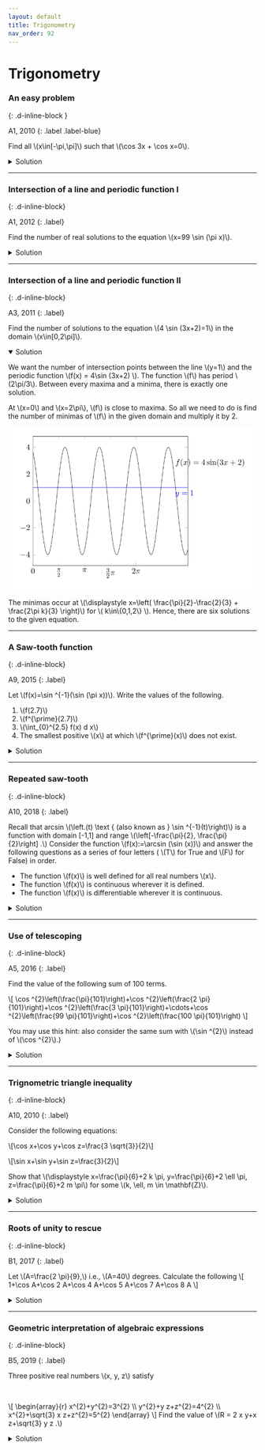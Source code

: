 ```yaml
---
layout: default
title: Trigonometry
nav_order: 92
---
```



# Trigonometry


### An easy problem
{: .d-inline-block }

A1, 2010
{: .label .label-blue}

<p>
Find all \(x\in[-\pi,\pi]\) such that \(\cos 3x + \cos x=0\).
</p>

<details><summary>Solution</summary>

<p>
\begin{array}%
\cos 3x+\cos x=4 \cos ^{3} x-3 \cos x + \cos x \\
\therefore 4 \cos ^{3} x-2 \cos x=0 \\
\cos x\left(\cos ^{2} x-\frac{1}{2}\right)=0
\end{array}
</p>

<p>
Either \(\cos x=0\) or \(\cos x = \pm\frac{1}{\sqrt{2}}\).
</p>


<p>
\begin{align}
\cos x&=0 \text { implies } x \in\left(\frac{\pi}{2},-\frac{\pi}{2}\right) \\
\cos x&=\frac{1}{\sqrt{2}} \text { implies } x \in\left(\frac{\pi}{4},-\frac{\pi}{4}\right) \\
\cos x&=-\frac{1}{\sqrt{2}} \text { imples } x \in\left(\frac{3 \pi}{4},-\frac{3 \pi}{4}\right)
\end{align}
</p>

<p>
Therefore, there are six solutions to the given equation.
</p>

</details>

---


### Intersection of a line and periodic function I
{: .d-inline-block}

A1, 2012
{: .label}

<p>
Find the number of real solutions to the equation \(x=99 \sin (\pi x)\).
</p>

<details><summary>Solution</summary>

<p>
Since the equation is symmetric, if \(r\) is a solution then \(-r\) is also a solution. Hence, we restrict to finding the positive roots.
Note that \(x=0\) is also a root.
</p>

<p>
The function \(99 \sin \pi x\) is positive when \(2k < x < 2k+1 \). It equals \(x\) when \(x\leq 99\). The positive cycle of \(\sin\pi x\) meets \(y=x\) twice, so there are 198 positive solutions.
Counting the zero gives 199 solutions.
</p>

</details>

---


### Intersection of a line and periodic function II
{: .d-inline-block}

A3, 2011
{: .label}

<p>
Find the number of solutions to the equation \(4 \sin (3x+2)=1\) in the domain \(x\in[0,2\pi]\).
</p>

<details open><summary>Solution</summary>

<p>
We want the number of intersection points between the line \(y=1\) and the periodic function \(f(x) = 4\sin (3x+2) \). The function \(f\) has period \(2\pi/3\). Between every maxima and a minima, there is exactly one solution.
</p>
<p>
At \(x=0\) and \(x=2\pi\), \(f\) is close to maxima. So all we need to do is find the number of minimas of \(f\) in the given domain and multiply it by 2.
</p>

<p style="text-align:center;"><img src="/assets/images/A3_2011.svg"></p>

<p>
The minimas occur at \(\displaystyle x=\left( \frac{\pi}{2}-\frac{2}{3} + \frac{2\pi k}{3}   \right)\) for \( k\in\{0,1,2\} \). Hence, there are six solutions to the given equation.
</p>



</details>

---


### A Saw-tooth function
{: .d-inline-block}

A9, 2015
{: .label}


Let \\(f(x)=\\sin ^{-1}(\\sin (\\pi x))\\). Write the values of the following.

1. \\(f(2.7)\\)
1. \\(f^{\\prime}(2.7)\\)
1. \\(\\int_{0}^{2.5} f(x) d x\\)
1. The smallest positive \\(x\\) at which \\(f^{\\prime}(x)\\) does not exist.

<details><summary>Solution</summary>


<p>
The graph of \(f\) is periodic with \(f(x)=f(x+2)\). It is defined as follows in the interval \((0,2)\).
</p>

<p>
 \[
f(x)= \begin{cases}
\pi x & 0\leq x \leq 0.5 \\
\pi-\pi x &  0.5 \leq x \leq 1.5  \\
\pi x & 1.5 \leq x \leq 2 \end{cases}
  \]
</p>

<img src="/assets/images/sawtooth.svg"/><br>

<p>
We can answer the questions by consulting the graph:
</p>

<ol>
<li> \(f(2.7)=f(0.7)=\pi- 0.7\pi=0.3\pi\) </li>
<li> \(f^{\prime}(2.7)=-\pi\)</li>
<li> \(\int_{0}^{2.5} f(x) d x=\int_{0}^{0.5} f(x) dx=\pi / 8\) </li>
<li> the smallest positive \(x\) at which \(f^{\prime}(x)\) does not exist is \(x=1/2\) </li>
</ol>


</details>

---

### Repeated saw-tooth
{: .d-inline-block}

A10, 2018
{: .label}


<p>
Recall that arcsin \(\left.(t) \text { (also known as } \sin ^{-1}(t)\right)\) is a function with domain [-1,1] and range \(\left[-\frac{\pi}{2}, \frac{\pi}{2}\right] .\) Consider the function \(f(x):=\arcsin (\sin (x))\) and answer the following questions as a series of four letters ( \(T\) for True and \(F\) for False) in order.
</p>

<ul>
<li> The function \(f(x)\) is well defined for all real numbers \(x\).</li>
<li> The function \(f(x)\) is continuous wherever it is defined.</li>
<li> The function \(f(x)\) is differentiable wherever it is continuous.</li>
</ul>


<details><summary>Solution</summary>

<i>The problem is nearly the same as the previous problem from 2015 paper. </i>

<p>From the graph, we see that only the last statement is false.</p>

</details>

---


### Use of telescoping
{: .d-inline-block}

A5, 2016
{: .label}

<p>
Find the value of the following sum of 100 terms.
</p>

<p>
\[
\cos ^{2}\left(\frac{\pi}{101}\right)+\cos ^{2}\left(\frac{2 \pi}{101}\right)+\cos ^{2}\left(\frac{3 \pi}{101}\right)+\cdots+\cos ^{2}\left(\frac{99 \pi}{101}\right)+\cos ^{2}\left(\frac{100 \pi}{101}\right)
\]
</p>

<p>
You may use this hint: also consider the same sum with \(\sin ^{2}\) instead of \(\cos ^{2}\).)
</p>


<details><summary>Solution</summary>


<p><i>A solution without using the hint.</i></p>

<p>
Let \( x = \frac{\pi}{101} \).
</p>

<p>
Since \( \cos^2x = (\cos 2x + 1 )/2 \), the given expression is:
</p>

<p>
\[
S = \frac{n}{2} + \frac{1}{2}\cdot \left( \cos 2x + \cos 4x + \cdots + \cos 2nx \right)\quad \text{where } n=100
\]
</p>



<p>
The following identity is useful:
</p>

<p>
\[ c=\cos 2 x+\cos 4 x+\cdots+\cos 2 n x=\frac{\sin n x \cos (n+1) x}{\sin x} \]
</p>

<p>
We can prove this as follows:
</p>

<p>
\(2 \sin x(\cos 2 x+\cos 4 x+\cdots+\cos 2 n x) \)
\(=[\sin 3 x-\sin x]+[\sin 5 x-\sin 3 x]+\cdots+[\sin (2 n+1) x-\sin (2 n-1) x]\)
\(=\sin (2 n+1) x-\sin x=2 \sin n x \cos (n+1) x \)
</p>

<p>
With this simplification the original expression becomes:
</p>

\begin{align}
S&=\frac{n}{2} + \frac{1}{2} \frac{\sin(100\pi/101) \cos \pi}{\sin \pi/101}  \\
\\
&=\frac{n}{2} + \frac{1}{2} = \frac{101}{2}
\end{align}

</details>

---

### Trignometric triangle inequality
{: .d-inline-block}

A10, 2010
{: .label}


<p>
Consider the following equations:
</p>

<p>
\[\cos x+\cos y+\cos z=\frac{3 \sqrt{3}}{2}\]
</p>
<p>
\[\sin x+\sin y+\sin z=\frac{3}{2}\]
</p>

<p>
Show that \(\displaystyle x=\frac{\pi}{6}+2 k \pi, y=\frac{\pi}{6}+2 \ell \pi, z=\frac{\pi}{6}+2 m \pi\) for some \(k, \ell, m \in \mathbf{Z}\).
</p>



<details><summary>Solution</summary>

<p>
Squaring both the equations and adding gives:
</p>

\[(\cos x+\cos y+\cos z)^{2}+(\sin x+\sin y+\sin z)^{2}=9\]

\[\Rightarrow \cos (x-y)+\cos (y-z)+\cos (z-x)=3\]

<p>The maximum value of \(\cos \theta\) is 1. So, the above equation can be satisfied with equality only when each of the terms is 1. This implies
that the only solutions are those that are given in the problem.</p>

<p><i>Altenatively, we can use complex numbers and triangle inequality to prove the statement</i></p>

</details>














---


### Roots of unity to rescue
{: .d-inline-block}

B1, 2017
{: .label}

<p>
Let \(A=\frac{2 \pi}{9},\) i.e., \(A=40\) degrees. Calculate the following
\[
1+\cos A+\cos 2 A+\cos 4 A+\cos 5 A+\cos 7 A+\cos 8 A
\]
</p>


<details><summary>Solution</summary>


<p>
We look at \(\cos n A\) as the real part of \(e^{i n A}\).
</p>

<p>
\begin{align}
S &=\sum_{n=0}^{8} \cos n A-\sum_{n=1}^{2} \cos (3 n A) \\
&=\operatorname{Re}\left(\sum_{n=0}^{8} e^{i n A}-\sum_{n=1}^{2} e^{i n \frac{2 \pi}{3}}\right) \\
&=\operatorname{Re}\left(0-\omega-\omega^{2}\right) \quad \text{where } \omega \text{ is a complex cube root of unity} \\
&=1
\end{align}
</p>

</details>

---


### Geometric interpretation of algebraic expressions
{: .d-inline-block}

B5, 2019
{: .label}


<p>
Three positive real numbers \(x, y, z\) satisfy
</p>
<br>
<p>
\[
\begin{array}{r}
x^{2}+y^{2}=3^{2} \\
y^{2}+y z+z^{2}=4^{2} \\
x^{2}+\sqrt{3} x z+z^{2}=5^{2}
\end{array}
\]
Find the value of \(R = 2 x y+x z+\sqrt{3} y z .\)
</p>


<details><summary>Solution</summary>

<p>The RHS of equations hints that a right angle triangle is involved. The LHS expressions resemble the cosine formulas. All we have to do is find an interpretation for \(x,y\) and \(z\).</p>


<p>
Consider the right angled triangle \(ABC\) with sides 3,4,5 and an interior point \(O\) such that \(A O=x, \angle A O B=90\) and \(C O=z, \angle C O A=150\) and \(B O=\) \(y, \angle B O C=120\).
Then the three given equations are in fact cosine rule for each of the triangle prescribed above.
</p>


<p style="text-align:center;"><img src="/assets/images/B5_2019.svg"></p>


<p>
For example, in \(\Delta BOC\) we have:
</p>

\begin{align}
4^{2} &=y^{2}+z^{2}-2 y z \cos (120) \\
&=y^{2}+z^{2}+y z
\end{align}

<p>If we divide the expression \(R\) by 4, we get:
\[ \frac{1}{2}xy\sin 90+\frac{1}{2}xz\sin 60 + \frac{1}{2}yz\sin 60 \]

The three terms are the areas of the interior triangles which should be equal to the area of triangle \(ABC\).

\[ 6=\frac{1}{2} x y+\frac{1}{2} y z \sin 60+\frac{1}{2} \sin 30 \]

So the answer is 24.
</p>


<i>This is an artificial problem.  Students are expected to play guess-the-pattern game with the examiners.</i>


</details>








